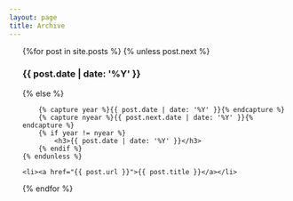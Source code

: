 ```yaml
---
layout: page
title: Archive
---
```


<ul class="list_archive">
{%for post in site.posts %}
	{% unless post.next %}
		<h3>{{ post.date | date: '%Y' }}</h3>
	{% else %}

		{% capture year %}{{ post.date | date: '%Y' }}{% endcapture %}
		{% capture nyear %}{{ post.next.date | date: '%Y' }}{% endcapture %}
		{% if year != nyear %}
			<h3>{{ post.date | date: '%Y' }}</h3>
		{% endif %}
	{% endunless %}

	<li><a href="{{ post.url }}">{{ post.title }}</a></li>
{% endfor %}
</ul>